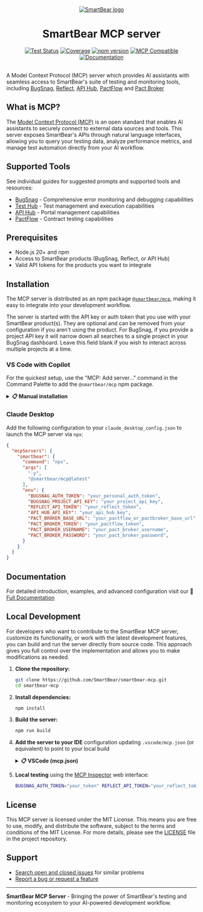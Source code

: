 <div align="center">
  <a href="https://www.smartbear.com">
    <picture>
      <source media="(prefers-color-scheme: dark)" srcset="https://assets.smartbear.com/m/79b99a7ff9c81a9a/original/SmartBear-Logo_Dark-Mode.svg">
      <img alt="SmartBear logo" src="https://assets.smartbear.com/m/105001cc5db1e0bf/original/SmartBear-Logo_Light-Mode.svg">
    </picture>
  </a>
  <h1>SmartBear MCP server</h1>

  <!-- Badges -->
  <div>
    <a href="https://github.com/SmartBear/smartbear-mcp/actions/workflows/test.yml"><img src="https://github.com/SmartBear/smartbear-mcp/workflows/Test%20Suite/badge.svg" alt="Test Status"></a>
    <a href="https://smartbear.github.io/smartbear-mcp/"><img src="https://img.shields.io/badge/coverage-dynamic-brightgreen" alt="Coverage"></a>
    <a href="https://www.npmjs.com/package/@smartbear/mcp"><img src="https://img.shields.io/npm/v/@smartbear/mcp" alt="npm version"></a>
    <a href="https://modelcontextprotocol.io"><img src="https://img.shields.io/badge/MCP-Compatible-blue" alt="MCP Compatible"></a>
    <a href="https://developer.smartbear.com/smartbear-mcp"><img src="https://img.shields.io/badge/documentation-latest-blue.svg" alt="Documentation"></a>
  </div>
</div>
<br />

A Model Context Protocol (MCP) server which provides AI assistants with seamless access to SmartBear's suite of testing and monitoring tools, including [BugSnag](https://www.bugsnag.com/), [Reflect](https://reflect.run), [API Hub](https://www.smartbear.com/api-hub), [PactFlow](https://pactflow.io/) and [Pact Broker](https://docs.pact.io/)

## What is MCP?

The [Model Context Protocol (MCP)](https://modelcontextprotocol.io/introduction) is an open standard that enables AI assistants to securely connect to external data sources and tools. This server exposes SmartBear's APIs through natural language interfaces, allowing you to query your testing data, analyze performance metrics, and manage test automation directly from your AI workflow.

## Supported Tools

See individual guides for suggested prompts and supported tools and resources:

- [BugSnag](https://developer.smartbear.com/smartbear-mcp/docs/bugsnag-integration) - Comprehensive error monitoring and debugging capabilities
- [Test Hub](https://developer.smartbear.com/smartbear-mcp/docs/test-hub-integration) - Test management and execution capabilities
- [API Hub](https://developer.smartbear.com/smartbear-mcp/docs/api-hub-integration) - Portal management capabilities
- [PactFlow](https://developer.smartbear.com/pactflow/default/getting-started) - Contract testing capabilities


## Prerequisites

- Node.js 20+ and npm
- Access to SmartBear products (BugSnag, Reflect, or API Hub)
- Valid API tokens for the products you want to integrate

## Installation

The MCP server is distributed as an npm package [`@smartbear/mcp`](https://www.npmjs.com/package/@smartbear/mcp), making it easy to integrate into your development workflow.

The server is started with the API key or auth token that you use with your SmartBear product(s). They are optional and can be removed from your configuration if you aren't using the product. For BugSnag, if you provide a project API key it will narrow down all searches to a single project in your BugSnag dashboard. Leave this field blank if you wish to interact across multiple projects at a time.

### VS Code with Copilot

For the quickest setup, use the "MCP: Add server…" command in the Command Palette to add the `@smartbear/mcp` npm package.

<details>
<summary><strong>📋 Manual installation</strong></summary>

Alternatively, you can use `npx` (or globally install) the `@smartbear/mcp` package to run the server and add the following to your `.vscode/mcp.json` file:

```json
{
  "servers": {
    "smartbear": {
      "type": "stdio",
      "command": "npx",
      "args": [
        "-y",
        "@smartbear/mcp@latest"
      ],
      "env": {
        "BUGSNAG_AUTH_TOKEN": "${input:bugsnag_auth_token}",
        "BUGSNAG_PROJECT_API_KEY": "${input:bugsnag_project_api_key}",
        "REFLECT_API_TOKEN": "${input:reflect_api_token}",
        "API_HUB_API_KEY": "${input:api_hub_api_key}",
        "PACT_BROKER_BASE_URL": "${input:pact_broker_base_url}",
        "PACT_BROKER_TOKEN": "${input:pact_broker_token}",
        "PACT_BROKER_USERNAME": "${input:pact_broker_username}",
        "PACT_BROKER_PASSWORD": "${input:pact_broker_password}"
      }
    }
  },
  "inputs": [
      {
         "id": "bugsnag_auth_token",
         "type": "promptString",
         "description": "BugSnag Auth Token - leave blank to disable BugSnag tools",
         "password": true
      },
      {
         "id": "bugsnag_project_api_key",
         "type": "promptString",
         "description": "BugSnag Project API Key - for single project interactions",
         "password": false
      },
      {
         "id": "reflect_api_token",
         "type": "promptString",
         "description": "Reflect API Token - leave blank to disable Reflect tools",
         "password": true
      },
      {
         "id": "api_hub_api_key",
         "type": "promptString",
         "description": "API Hub API Key - leave blank to disable API Hub tools",
         "password": true
      },
      {
         "id": "pact_broker_base_url",
         "type": "promptString",
         "description": "PactFlow or Pact Broker base url - leave blank to disable the tools",
         "password": true
      },
      {
         "id": "pact_broker_token",
         "type": "promptString",
         "description": "PactFlow Authentication Token",
         "password": true
      },
      {
         "id": "pact_broker_username",
         "type": "promptString",
         "description": "Pact Broker Username",
         "password": true
      },
      {
         "id": "pact_broker_password",
         "type": "promptString",
         "description": "Pact Broker Password",
         "password": true
      },
  ]
}
```
</details>

### Claude Desktop

Add the following configuration to your `claude_desktop_config.json` to launch the MCP server via `npx`:

```json
{
  "mcpServers": {
    "smartbear": {
      "command": "npx",
      "args": [
        "-y",
        "@smartbear/mcp@latest"
      ],
      "env": {
        "BUGSNAG_AUTH_TOKEN": "your_personal_auth_token",
        "BUGSNAG_PROJECT_API_KEY": "your_project_api_key",
        "REFLECT_API_TOKEN": "your_reflect_token",
        "API_HUB_API_KEY": "your_api_hub_key",
        "PACT_BROKER_BASE_URL": "your_pactflow_or_pactbroker_base_url",
        "PACT_BROKER_TOKEN": "your_pactflow_token",
        "PACT_BROKER_USERNAME": "your_pact_broker_username",
        "PACT_BROKER_PASSWORD": "your_pact_broker_password",
      }
    }
  }
}
```

## Documentation

For detailed introduction, examples, and advanced configuration visit our 📖 [Full Documentation](https://developer.smartbear.com/smartbear-mcp)

## Local Development

For developers who want to contribute to the SmartBear MCP server, customize its functionality, or work with the latest development features, you can build and run the server directly from source code. This approach gives you full control over the implementation and allows you to make modifications as needed.

1. **Clone the repository:**
   ```bash
   git clone https://github.com/SmartBear/smartbear-mcp.git
   cd smartbear-mcp
   ```

2. **Install dependencies:**
   ```bash
   npm install
   ```

3. **Build the server:**
   ```bash
   npm run build
   ```

4. **Add the server to your IDE** configuration updating `.vscode/mcp.json` (or equivalent) to point to your local build

    <details>
    <summary><strong>📋 VSCode (mcp.json)</strong></summary>

    ```json
    {
      "servers": {
        "smartbear": {
        "type": "stdio",
        "command": "node",
        "dev": {                            // <-- To allow debugging in VS Code
          "watch": "dist/**/*.js",
          "debug": {
              "type": "node"
          },
        },
        "args": ["<PATH_TO_SMARTBEAR_MCP_REPO>/dist/index.js"],
        "env": {
            "BUGSNAG_AUTH_TOKEN": "${input:bugsnag_auth_token}",
            "BUGSNAG_PROJECT_API_KEY": "${input:bugsnag_project_api_key}",
            "REFLECT_API_TOKEN": "${input:reflect_api_token}",
            "API_HUB_API_KEY": "${input:api_hub_api_key}",
            "PACT_BROKER_BASE_URL": "${input:pact_broker_base_url}",
            "PACT_BROKER_TOKEN": "${input:pact_broker_token}",
            "PACT_BROKER_USERNAME": "${input:pact_broker_username}",
            "PACT_BROKER_PASSWORD": "${input:pact_broker_password}"
          }
        }
      },
      "inputs": [
        {
          "id": "bugsnag_auth_token",
          "type": "promptString",
          "description": "BugSnag Auth Token - leave blank to disable BugSnag tools",
          "password": true
        },
        {
          "id": "bugsnag_project_api_key",
          "type": "promptString",
          "description": "BugSnag Project API Key - for single project interactions",
          "password": false
        },
        {
          "id": "reflect_api_token",
          "type": "promptString",
          "description": "Reflect API Token - leave blank to disable Reflect tools",
          "password": true
        },
        {
          "id": "api_hub_api_key",
          "type": "promptString",
          "description": "API Hub API Key - leave blank to disable API Hub tools",
          "password": true
        },
        {
          "id": "pact_broker_base_url",
          "type": "promptString",
          "description": "PactFlow or Pact Broker base url - leave blank to disable PactFlow tools",
          "password": true
        },
        {
          "id": "pact_broker_token",
          "type": "promptString",
          "description": "PactFlow Authentication Token",
          "password": true
        },
        {
          "id": "pact_broker_username",
          "type": "promptString",
          "description": "Pact Broker Username",
          "password": true
        },
        {
          "id": "pact_broker_password",
          "type": "promptString",
          "description": "Pact Broker Password",
          "password": true
        },
      ]
    }
    ```
    </details>

5. **Local testing** using the [MCP Inspector](https://github.com/modelcontextprotocol/inspector) web interface:

    ```bash
    BUGSNAG_AUTH_TOKEN="your_token" REFLECT_API_TOKEN="your_reflect_token" API_HUB_API_KEY="your_api_hub_key" PACT_BROKER_BASE_URL="your-pactflow-url" PACT_BROKER_TOKEN="your-pactflow-token" PACT_BROKER_USERNAME="your-pact-broker-username" PACT_BROKER_PASSWORD="your-pact-broker-password" npx @modelcontextprotocol/inspector npx @smartbear/mcp@latest
    ```

## License

This MCP server is licensed under the MIT License. This means you are free to use, modify, and distribute the software, subject to the terms and conditions of the MIT License. For more details, please see the [LICENSE](LICENSE.txt) file in the project repository.

## Support

* [Search open and closed issues](https://github.com/SmartBear/smartbear-mcp/issues?utf8=✓&q=is%3Aissue) for similar problems
* [Report a bug or request a feature](https://github.com/SmartBear/smartbear-mcp/issues/new)


---

**SmartBear MCP Server** - Bringing the power of SmartBear's testing and monitoring ecosystem to your AI-powered development workflow.